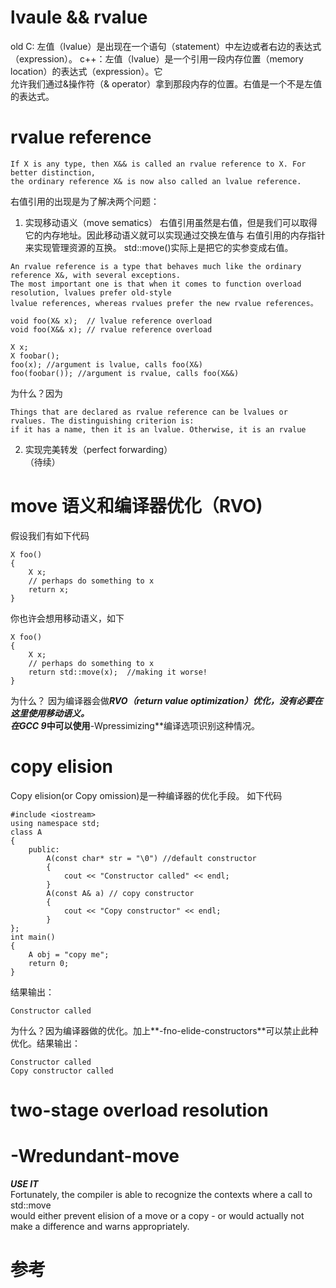 # lvaule && rvalue
old C: 左值（lvalue）是出现在一个语句（statement）中左边或者右边的表达式（expression）。 
c++：左值（lvalue）是一个引用一段内存位置（memory location）的表达式（expression）。它  
允许我们通过&操作符（& operator）拿到那段内存的位置。右值是一个不是左值的表达式。  

# rvalue reference  
```
If X is any type, then X&& is called an rvalue reference to X. For better distinction, 
the ordinary reference X& is now also called an lvalue reference.
```
右值引用的出现是为了解决两个问题：
1. 实现移动语义（move sematics）
右值引用虽然是右值，但是我们可以取得它的内存地址。因此移动语义就可以实现通过交换左值与
右值引用的内存指针来实现管理资源的互换。 std::move()实际上是把它的实参变成右值。
```
An rvalue reference is a type that behaves much like the ordinary reference X&, with several exceptions. 
The most important one is that when it comes to function overload resolution, lvalues prefer old-style 
lvalue references, whereas rvalues prefer the new rvalue references。
```
```
void foo(X& x);  // lvalue reference overload
void foo(X&& x); // rvalue reference overload

X x;
X foobar();
foo(x); //argument is lvalue, calls foo(X&)
foo(foobar()); //argument is rvalue, calls foo(X&&)
```
为什么？因为
```
Things that are declared as rvalue reference can be lvalues or rvalues. The distinguishing criterion is: 
if it has a name, then it is an lvalue. Otherwise, it is an rvalue
```
2. 实现完美转发（perfect forwarding）  
（待续）

# move 语义和编译器优化（RVO)
假设我们有如下代码
```
X foo()
{
	X x;
	// perhaps do something to x
	return x;
}
```
你也许会想用移动语义，如下
```
X foo()
{
	X x;
	// perhaps do something to x
	return std::move(x);  //making it worse!
}
```
为什么？
因为编译器会做***RVO（return value optimization）***优化，没有必要在这里使用移动语义。  
在**GCC 9**中可以使用**-Wpressimizing**编译选项识别这种情况。


# copy elision  
Copy elision(or Copy omission)是一种编译器的优化手段。
如下代码
```
#include <iostream>
using namespace std;
class A
{
	public:
		A(const char* str = "\0") //default constructor
		{
			cout << "Constructor called" << endl;
		}
		A(const A& a) // copy constructor
		{
			cout << "Copy constructor" << endl;
		}
};
int main()
{
	A obj = "copy me";
	return 0;
}
```
结果输出：
```
Constructor called
```
为什么？因为编译器做的优化。加上**-fno-elide-constructors**可以禁止此种优化。结果输出：
```
Constructor called
Copy constructor called
```

# two-stage overload resolution



# -Wredundant-move 
***USE IT***  
Fortunately, the compiler is able to recognize the contexts where a call to std::move  
would either prevent elision of a move or a copy - or would actually not make a difference 
and warns appropriately.

# 参考
[1]: http://www.thbecker.net/articles/rvalue_references/section_01.html	"C++ Rvalue References Explained"

